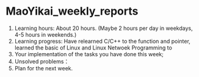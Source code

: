 # MaoYikai_weekly_reports
1. Learning hours: About 20 hours. (Maybe 2 hours per day in weekdays, 4-5 hours in weekends.)
2. Learning progress: Have relearned C/C++ to the function and pointer, learned the basic of Linux and Linux Netwoek Programming to 
3. Your implementation of the tasks you have done this week; 
4. Unsolved problems：
5. Plan for the next week.

